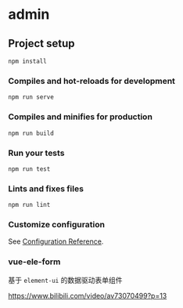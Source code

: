 # admin

## Project setup
```
npm install
```

### Compiles and hot-reloads for development
```
npm run serve
```

### Compiles and minifies for production
```
npm run build
```

### Run your tests
```
npm run test
```

### Lints and fixes files
```
npm run lint
```

### Customize configuration
See [Configuration Reference](https://cli.vuejs.org/config/).


### vue-ele-form
 基于 `element-ui` 的数据驱动表单组件

 https://www.bilibili.com/video/av73070499?p=13